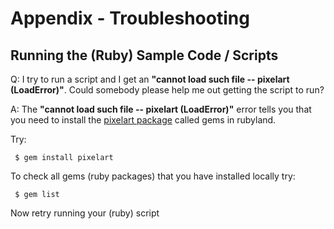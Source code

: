 # Appendix - Troubleshooting 


## Running the (Ruby) Sample Code / Scripts

Q:  I try to run a script and I get an **"cannot load such file -- pixelart (LoadError)"**. 
Could somebody please help me out getting the script to run?

A:  The **"cannot load such file -- pixelart (LoadError)"**
error tells you that you need to install the [pixelart package](https://rubygems.org/gems/pixelart) called gems in rubyland. 

Try:

     $ gem install pixelart

To check all gems (ruby packages) that you have installed locally try:

     $ gem list

Now retry running your (ruby) script

